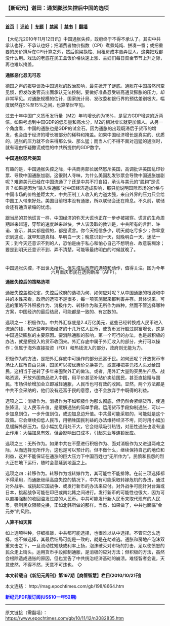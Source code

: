 ### 【新纪元】谢田：通货膨胀失控后中国的选项

---

#### [首页](../../../..?n3082835) &nbsp;|&nbsp; [评论](../../../../../epoch-comment?n3082835) &nbsp;|&nbsp; [专题](../../../../../epoch-special?n3082835) &nbsp;|&nbsp; [禁闻](../../../../../epoch-news?n3082835) &nbsp;|&nbsp; [禁书](../../../../../books?n3082835) &nbsp;|&nbsp; [翻墙](https://github.com/gfw-breaker/nogfw/blob/master/README.md?n3082835)


<div class="post_content" id="artbody" itemprop="articleBody">
 <!-- article content begin -->
 <p>
  【大纪元2010年11月12日讯】中国通胀失控，政府终于不得不承认了。其实中共承认也好，不承认也好；把消费者物价指数（CPI）煮煮炖炖、拼凑一番；或把重要的房价排斥在CPI计算之外，然后偷梁换柱、用租房成本愚弄世人，这类把戏都没什么用。戏法的老底在民工盒饭价格快速上涨、主妇们每日菜金节节上升之际，再也难以掩盖。
 </p>
 <p>
  <b>
   通胀恶化忍无可忍
  </b>
 </p>
 <p>
  德国之声的报导谈及中国通胀的政治影响，最先掀开了谜底。通胀在中国虽然司空见惯，但发改委官员出面承认无法控制，要做好准备忍受较高通货膨胀的压力，却非常罕见。对通胀规模的估计，国家统计局、发改委和银行界的预估差别极大，幅度居然在5%至15%之间，也算举世罕见。
 </p>
 <p>
  过去十年中国广义货币发行量（M2）年均增长约为18%，是官方GDP增速的近两倍。如果考虑到中国GDP的低质量和高水分，M2的相对增长就更加惊人。从另一个角度看，中国的通胀也是GDP的试金石。因为通胀的出现既滞后于货币的增发，也会由于经济的增长被部分的稀释和掩盖。如果中国经济增长是真实的、优质的，通胀的压力就不会来得那么快、那么猛；而当人们不得不面对迅猛的通涨时，就有理由怀疑撒谎成性的中共所提供的GDP数字。
 </p>
 <p>
  <b>
   中国通胀怒斥美国
  </b>
 </p>
 <p>
  有趣的是，中国通胀失控之际，中共商务部长居然怒斥美国，高调批评美国乱印钞票、导致中国通胀加剧。这很耐人寻味，为什么美国乱发钞票会导致中国通胀加剧呢？难道美元已经在中国流通了？还是中共不打自招，承认与美元的“脱钩”是谎言？如果是因为“输入性通胀”对中国经济造成影响，那只能说明国际市场的价格与中国市场的价格差距太大，中共压制工人收入的力道太强，来自外界的压力只会给中国工人带来好处。美国目前根本没有通胀，所以联储会还在降息。不久前，联储会还有通货紧缩的忧虑。
 </p>
 <p>
  跟当局的其他谎言一样，中国经济的弥天大谎也正在一步步被揭穿。谎言的生命周期越来越短，穿帮的速度越来越快。世人该汲取的教训是，中共所有的言辞、许诺、宣示，其实都是假的，都是谎言。你今天相信多少，明天就吃亏多少；你早意识到这点，就早知道真相、早明白一天；晚意识到一天，就晚明白一天、迷茫一天；到今天还意识不到的人，恐怕是由于私心和怕心自己不想明白、故意装糊涂；要是到明天还意识不到、弄不清楚，可能等最终明白的时候就晚了。
  <br/>
  <br/>
  <!--image v 1.5-->
 </p>
 <div style="line-height: 90%; text-align: center;">
  <br/>
  <span class="bn12">
   中国通胀失控，不出世人所料。但失控后政府的选项和动作，值得关注。图为今年六月重庆市民在选购新茶（AFP）。
  </span>
 </div>
 <p>
  <!-- -->
 </p>
 <p>
  <b>
   通胀失控后的策略选项
  </b>
 </p>
 <p>
  通胀失控盖棺论定，失控后政府的选项为何、如何应对呢？从中国通胀的根源和中共的本性来看，政府的选项不是很多，每一项实施起来都利害并存。具体说来，可选的策略不外积极作为、消极作为、转移作为和无所作为四种。然而不管选择哪种方案，中国经济的最后结局，可能都是一致的、有定数的。
 </p>
 <p>
  选项之一：积极作为。中共外汇存底是2.4万亿美元，这些已经转换成人民币进入流通的钱，和近些年刺激经济的十几万亿人民币，使货币发行超过财富增长，这是中国通货膨胀的主要原因。要消除通胀的影响，第一个可行的办法，也是最积极的办法，就是把投入的货币收回来。外汇存底中属于外汇收入的部分，央行可以操作；但属于海外直接投资（FDI）和热钱流入的部分，政府则无能为力。
 </p>
 <p>
  积极作为的方法，是把外汇存底中可操作的部分还富于民。如何还呢？开放货币市场让人民币自由兑换，国民可以按优惠价兑换美元，或直接把美元按人头发给国民，这相当于逆转了多年来囤聚外汇的做法。或者，用外汇大量购买民生产品、战略资源，开放外国商品进入中国，用平价甚至补贴价卖给国民，甚至直接赠与国民。市场供给增加会立即减轻通胀，人民币也可有效的收回。显然，两个方法都是中共不会采纳的，他们没有还富于民的意愿，也不会放弃手中既得的利益。
 </p>
 <p>
  选项之二：消极作为。消极作为不如积极作为那么彻底，但仍然会紧缩货币，使通胀降温。让人民币升值，是缓解通胀的简单手段。运用货币手段抑制通胀，可以一步加息到位，一步升值到位，或边加息边升值。中共最可能采取的，可能就是这个政策。它会继续抑低人民币，用牺牲国民利益的办法维持经济不垮，同时用小幅加息缓解外部压力。但小幅加息用处不大，它会继续吸引热钱，对恶性通胀也没有遏止作用；大幅加息有效，但会影响出口成本，引起失业等连锁反应。
 </p>
 <p>
  选项之三：无所作为。如果中共在不愿进行积极作为、面对消极作为又进退两难之际，从而选择无所作为，这也是可以预计的。但不做什么，继续保持自己的地位和利益，这并不能保证在通涨的巨大压力下中国百姓也“无所作为”。民愤和民怨的烈火正在地下运行，随时会蔓延到地面之上。
 </p>
 <p>
  选项之四：转移作为。转移作为或转嫁作为，其可能性不能排除。在前三项选择都不得采用，而通胀继续高度失控的情况下，中共有可能采取转嫁危机的办法，通过对外战争、或挑起它国战争、或发行新币的办法来应付。对外战争可能针对台海或日本，挑起战争可能在印巴或南北韩之间进行。发行新币的可能性也很大，因为可以直接强制的收回滥发过度的人民币。中共可能发行新人民币来取代现有的人民币，强制民众限额兑换，正如北韩所做的那样。当然，如果做了，中共也面临“金元券”的风险。
 </p>
 <p>
  <b>
   人算不如天算
  </b>
 </p>
 <p>
  如上选项种种，仔细推敲，中共都可能选择，也很难以从中选择。不管它怎么选择，或不做选择，其最后结局可能是一致的，就是在劫难逃。通胀和房地产泡沫双重夹击之下，一旦流动性短缺或利率上扬，泡沫破灭对市场的打击，足以使愤怒的民众走上街头。运用货币手段抑制通胀，是消极的应对方法；但积极的方法，虽然会根除造成通胀的原因，但也宣告了中共统治经济基础的崩溃。难怪智者会说，天意使然，不得不然，天意不可违也。 ◇
 </p>
 <p>
  <b>
   本文转载自《新纪元周刊》第197期【商管智慧】栏目(2010/10/21刊)
  </b>
 </p>
 <p>
  本文连结：
  <ok href=" http://mag.epochtimes.com/gb/198/8664.htm " target="_blank">
   http://mag.epochtimes.com/gb/198/8664.htm
  </ok>
 </p>
 <p>
  <ok href="http://mag.epochtimes.com/pdfmag/home.html">
   <font color="blue">
    <b>
     新纪元PDF版订阅(US$10一年52期)
    </b>
   </font>
  </ok>
 </p>
 <!-- article content end -->
 <div id="below_article_ad">
 </div>
</div>


---

原文链接（需翻墙）：https://www.epochtimes.com/gb/10/11/12/n3082835.htm